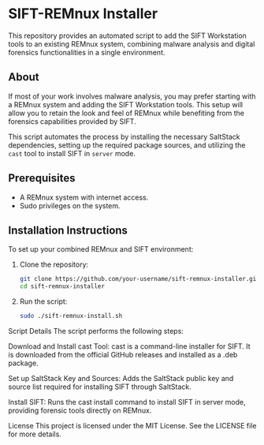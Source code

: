 # SIFT-REMnux Installer

This repository provides an automated script to add the SIFT Workstation tools to an existing REMnux system, combining malware analysis and digital forensics functionalities in a single environment.

## About

If most of your work involves malware analysis, you may prefer starting with a REMnux system and adding the SIFT Workstation tools. This setup will allow you to retain the look and feel of REMnux while benefiting from the forensics capabilities provided by SIFT.

This script automates the process by installing the necessary SaltStack dependencies, setting up the required package sources, and utilizing the `cast` tool to install SIFT in `server` mode.

## Prerequisites

- A REMnux system with internet access.
- Sudo privileges on the system.

## Installation Instructions

To set up your combined REMnux and SIFT environment:

1. Clone the repository:
   ```bash
   git clone https://github.com/your-username/sift-remnux-installer.git
   cd sift-remnux-installer
2. Run the script:
   ```bash
   sudo ./sift-remnux-install.sh

Script Details
The script performs the following steps:

Download and Install cast Tool: cast is a command-line installer for SIFT. It is downloaded from the official GitHub releases and installed as a .deb package.

Set up SaltStack Key and Sources: Adds the SaltStack public key and source list required for installing SIFT through SaltStack.

Install SIFT: Runs the cast install command to install SIFT in server mode, providing forensic tools directly on REMnux.

License
This project is licensed under the MIT License. See the LICENSE file for more details.
